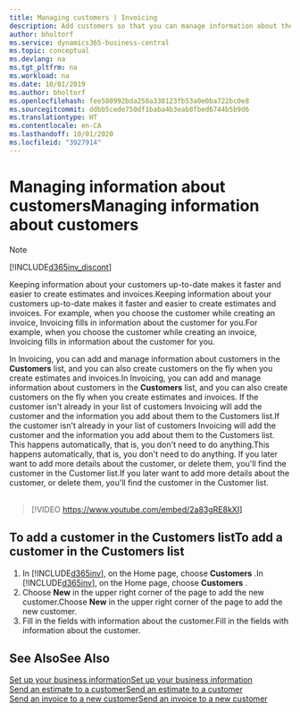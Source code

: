 ```yaml
---
title: Managing customers | Invoicing
description: Add customers so that you can manage information about them and send estimates and invoices more quickly.
author: bholtorf
ms.service: dynamics365-business-central
ms.topic: conceptual
ms.devlang: na
ms.tgt_pltfrm: na
ms.workload: na
ms.date: 10/01/2019
ms.author: bholtorf
ms.openlocfilehash: fee580992bda258a338123fb53a0e0ba722bc0e8
ms.sourcegitcommit: ddbb5cede750df1baba4b3eab8fbed6744b5b9d6
ms.translationtype: HT
ms.contentlocale: en-CA
ms.lasthandoff: 10/01/2020
ms.locfileid: "3927914"
---
```

# <a name="managing-information-about-customers"></a><span data-ttu-id="9238a-103">Managing information about customers</span><span class="sxs-lookup"><span data-stu-id="9238a-103">Managing information about customers</span></span>
> [!Note]
> [!INCLUDE[d365inv_discont](includes/d365inv_discont.md)]

<span data-ttu-id="9238a-104">Keeping information about your customers up-to-date makes it faster and easier to create estimates and invoices.</span><span class="sxs-lookup"><span data-stu-id="9238a-104">Keeping information about your customers up-to-date makes it faster and easier to create estimates and invoices.</span></span> <span data-ttu-id="9238a-105">For example, when you choose the customer while creating an invoice, Invoicing fills in information about the customer for you.</span><span class="sxs-lookup"><span data-stu-id="9238a-105">For example, when you choose the customer while creating an invoice, Invoicing fills in information about the customer for you.</span></span>  

<span data-ttu-id="9238a-106">In Invoicing, you can add and manage information about customers in the **Customers** list, and you can also create customers on the fly when you create estimates and invoices.</span><span class="sxs-lookup"><span data-stu-id="9238a-106">In Invoicing, you can add and manage information about customers in the **Customers** list, and you can also create customers on the fly when you create estimates and invoices.</span></span> <span data-ttu-id="9238a-107">If the customer isn't already in your list of customers Invoicing will add the customer and the information you add about them to the Customers list.</span><span class="sxs-lookup"><span data-stu-id="9238a-107">If the customer isn't already in your list of customers Invoicing will add the customer and the information you add about them to the Customers list.</span></span> <span data-ttu-id="9238a-108">This happens automatically, that is, you don't need to do anything.</span><span class="sxs-lookup"><span data-stu-id="9238a-108">This happens automatically, that is, you don't need to do anything.</span></span> <span data-ttu-id="9238a-109">If you later want to add more details about the customer, or delete them, you'll find the customer in the Customer list.</span><span class="sxs-lookup"><span data-stu-id="9238a-109">If you later want to add more details about the customer, or delete them, you'll find the customer in the Customer list.</span></span>    <br></br>


> [!VIDEO https://www.youtube.com/embed/2a83gRE8kXI]

## <a name="to-add-a-customer-in-the-customers-list"></a><span data-ttu-id="9238a-110">To add a customer in the Customers list</span><span class="sxs-lookup"><span data-stu-id="9238a-110">To add a customer in the Customers list</span></span>
1. <span data-ttu-id="9238a-111">In [!INCLUDE[d365inv](includes/d365inv.md)], on the Home page, choose **Customers** .</span><span class="sxs-lookup"><span data-stu-id="9238a-111">In [!INCLUDE[d365inv](includes/d365inv.md)], on the Home page, choose **Customers** .</span></span>  
2. <span data-ttu-id="9238a-112">Choose **New** in the upper right corner of the page to add the new customer.</span><span class="sxs-lookup"><span data-stu-id="9238a-112">Choose **New** in the upper right corner of the page to add the new customer.</span></span>  
3. <span data-ttu-id="9238a-113">Fill in the fields with information about the customer.</span><span class="sxs-lookup"><span data-stu-id="9238a-113">Fill in the fields with information about the customer.</span></span>  

## <a name="see-also"></a><span data-ttu-id="9238a-114">See Also</span><span class="sxs-lookup"><span data-stu-id="9238a-114">See Also</span></span>
[<span data-ttu-id="9238a-115">Set up your business information</span><span class="sxs-lookup"><span data-stu-id="9238a-115">Set up your business information</span></span>](set-up-business-profile.md)  
[<span data-ttu-id="9238a-116">Send an estimate to a customer</span><span class="sxs-lookup"><span data-stu-id="9238a-116">Send an estimate to a customer</span></span>](send-estimate.md)  
[<span data-ttu-id="9238a-117">Send an invoice to a new customer</span><span class="sxs-lookup"><span data-stu-id="9238a-117">Send an invoice to a new customer</span></span>](send-invoice.md)